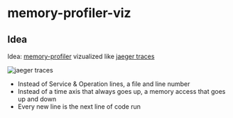 # memory-profiler-viz


## Idea
Idea: [memory-profiler](https://pypi.org/project/memory-profiler/) vizualized like [jaeger traces](https://github.com/jaegertracing/jaeger-ui/blob/0c1fcd16af842fee63a8fdd061a3cc543701c61b/media/ss_trace.png)

![jaeger traces](https://github.com/jaegertracing/jaeger-ui/blob/0c1fcd16af842fee63a8fdd061a3cc543701c61b/media/ss_trace.png)

- Instead of Service & Operation lines, a file and line number
- Instead of a time axis that always goes up, a memory access that goes up and down
- Every new line is the next line of code run
